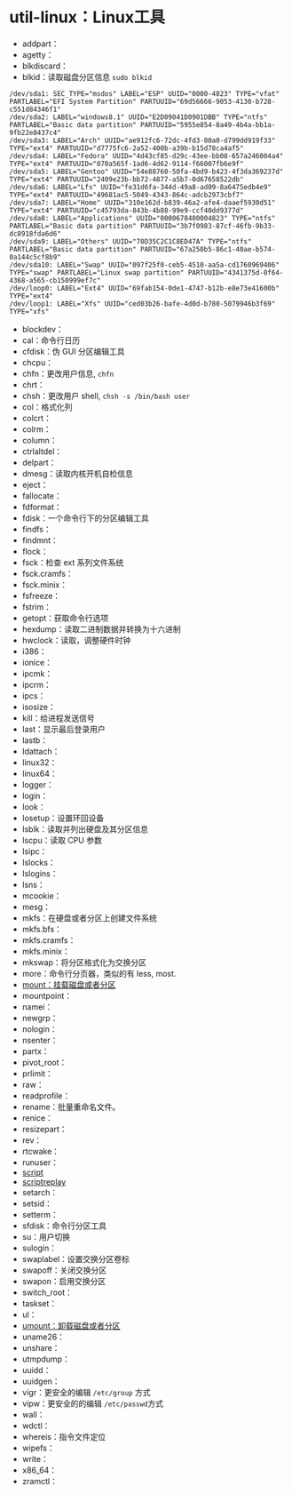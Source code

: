 <link href="../css/style.css" rel="stylesheet" type="text/css" />

# util-linux：Linux工具

+ addpart：
+ agetty：
+ blkdiscard：
+ blkid：读取磁盘分区信息 `sudo blkid`

```log
/dev/sda1: SEC_TYPE="msdos" LABEL="ESP" UUID="0000-4823" TYPE="vfat" PARTLABEL="EFI System Partition" PARTUUID="69d56666-9053-4130-b728-c551d84346f1"
/dev/sda2: LABEL="windows8.1" UUID="E2D09041D0901DBB" TYPE="ntfs" PARTLABEL="Basic data partition" PARTUUID="5955e854-8a49-4b4a-bb1a-9fb22e8437c4"
/dev/sda3: LABEL="Arch" UUID="ae912fc6-72dc-4fd3-80a0-d799dd919f33" TYPE="ext4" PARTUUID="d7775fc6-2a52-400b-a39b-b15d78ca4af5"
/dev/sda4: LABEL="Fedora" UUID="4d43cf85-d29c-43ee-bb08-657a246004a4" TYPE="ext4" PARTUUID="070a565f-1ad6-4d62-9114-f66007fb6e9f"
/dev/sda5: LABEL="Gentoo" UUID="54e88760-50fa-4bd9-b423-4f3da369237d" TYPE="ext4" PARTUUID="2409e23b-bb72-4877-a5b7-0d67658522db"
/dev/sda6: LABEL="Lfs" UUID="fe31d6fa-344d-49a8-ad09-8a6475edb4e9" TYPE="ext4" PARTUUID="49681ac5-5049-4343-864c-adcb2973cbf7"
/dev/sda7: LABEL="Home" UUID="310e162d-b839-46a2-afe4-daaef5930d51" TYPE="ext4" PARTUUID="c45793da-843b-4b88-99e9-ccf40dd9377d"
/dev/sda8: LABEL="Applications" UUID="0000678400004823" TYPE="ntfs" PARTLABEL="Basic data partition" PARTUUID="3b7f0983-87cf-46fb-9b33-dc8918fda6d6"
/dev/sda9: LABEL="Others" UUID="70D35C2C1C8ED47A" TYPE="ntfs" PARTLABEL="Basic data partition" PARTUUID="67a250b5-86c1-40ae-b574-0a144c5cf8b9"
/dev/sda10: LABEL="Swap" UUID="097f25f0-ceb5-4510-aa5a-cd1760969406" TYPE="swap" PARTLABEL="Linux swap partition" PARTUUID="4341375d-0f64-4368-a565-cb150999ef7c"
/dev/loop0: LABEL="Ext4" UUID="69fab154-0de1-4747-b12b-e8e73e41600b" TYPE="ext4"
/dev/loop1: LABEL="Xfs" UUID="ced03b26-bafe-4d0d-b780-5079946b3f69" TYPE="xfs"
```

+ blockdev：
+ cal：命令行日历
+ cfdisk：伪 GUI 分区编辑工具
+ chcpu：
+ chfn：更改用户信息, `chfn `
+ chrt：
+ chsh：更改用户 shell, `chsh -s /bin/bash user`
+ col：格式化列
+ colcrt：
+ colrm：
+ column：
+ ctrlaltdel：
+ delpart：
+ dmesg：读取内核开机自检信息
+ eject：
+ fallocate：
+ fdformat：
+ fdisk：一个命令行下的分区编辑工具
+ findfs：
+ findmnt：
+ flock：
+ fsck：检查 ext 系列文件系统
+ fsck.cramfs：
+ fsck.minix：
+ fsfreeze：
+ fstrim：
+ getopt：获取命令行选项
+ hexdump：读取二进制数据并转换为十六进制
+ hwclock：读取，调整硬件时钟
+ i386：
+ ionice：
+ ipcmk：
+ ipcrm：
+ ipcs：
+ isosize：
+ kill：给进程发送信号
+ last：显示最后登录用户
+ lastb：
+ ldattach：
+ linux32：
+ linux64：
+ logger：
+ login：
+ look：
+ losetup：设置环回设备
+ lsblk：读取并列出硬盘及其分区信息
+ lscpu：读取 CPU 参数
+ lsipc：
+ lslocks：
+ lslogins：
+ lsns：
+ mcookie：
+ mesg：
+ mkfs：在硬盘或者分区上创建文件系统
+ mkfs.bfs：
+ mkfs.cramfs：
+ mkfs.minix：
+ mkswap：将分区格式化为交换分区
+ more：命令行分页器，类似的有 less, most.
+ <a href="util-linux/mount.md#mount"> mount：挂载磁盘或者分区</a>
+ mountpoint：
+ namei：
+ newgrp：
+ nologin：
+ nsenter：
+ partx：
+ pivot_root：
+ prlimit：
+ raw：
+ readprofile：
+ rename：批量重命名文件。
+ renice：
+ resizepart：
+ rev：
+ rtcwake：
+ runuser：
+ [script][script]
+ [scriptreplay][script]
+ setarch：
+ setsid：
+ setterm：
+ sfdisk：命令行分区工具
+ su：用户切换
+ sulogin：
+ swaplabel：设置交换分区卷标
+ swapoff：关闭交换分区
+ swapon：启用交换分区
+ switch_root：
+ taskset：
+ ul：
+ <a href="util-linux/mount.md#umount">umount：卸载磁盘或者分区</a>
+ uname26：
+ unshare：
+ utmpdump：
+ uuidd：
+ uuidgen：
+ vigr：更安全的编辑 `/etc/group` 方式
+ vipw：更安全的的编辑 `/etc/passwd`方式
+ wall：
+ wdctl：
+ whereis：指令文件定位
+ wipefs：
+ write：
+ x86\_64：
+ zramctl：

[mount]: util-linux/mount.md
[script]: util-linux/script.md
